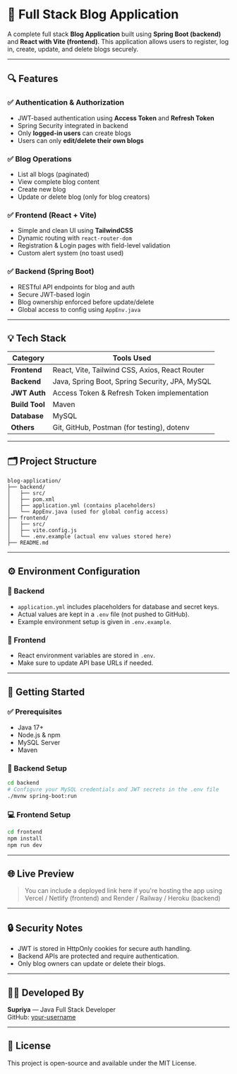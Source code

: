 # 📝 Full Stack Blog Application

A complete full stack **Blog Application** built using **Spring Boot (backend)** and **React with Vite (frontend)**. This application allows users to register, log in, create, update, and delete blogs securely.

---

## 🔍 Features

### ✅ Authentication & Authorization
- JWT-based authentication using **Access Token** and **Refresh Token**
- Spring Security integrated in backend
- Only **logged-in users** can create blogs
- Users can only **edit/delete their own blogs**

### ✅ Blog Operations
- List all blogs (paginated)
- View complete blog content
- Create new blog
- Update or delete blog (only for blog creators)

### ✅ Frontend (React + Vite)
- Simple and clean UI using **TailwindCSS**
- Dynamic routing with `react-router-dom`
- Registration & Login pages with field-level validation
- Custom alert system (no toast used)

### ✅ Backend (Spring Boot)
- RESTful API endpoints for blog and auth
- Secure JWT-based login
- Blog ownership enforced before update/delete
- Global access to config using `AppEnv.java`

---

## 💡 Tech Stack

| Category     | Tools Used                                   |
|--------------|----------------------------------------------|
| **Frontend** | React, Vite, Tailwind CSS, Axios, React Router |
| **Backend**  | Java, Spring Boot, Spring Security, JPA, MySQL |
| **JWT Auth** | Access Token & Refresh Token implementation |
| **Build Tool** | Maven                                      |
| **Database** | MySQL                                        |
| **Others**   | Git, GitHub, Postman (for testing), dotenv   |

---

## 🗂 Project Structure

```
blog-application/
├── backend/
│   ├── src/
│   ├── pom.xml
│   ├── application.yml (contains placeholders)
│   └── AppEnv.java (used for global config access)
├── frontend/
│   ├── src/
│   ├── vite.config.js
│   └── .env.example (actual env values stored here)
├── README.md
```

---

## ⚙️ Environment Configuration

### 📌 Backend
- `application.yml` includes placeholders for database and secret keys.
- Actual values are kept in a `.env` file (not pushed to GitHub).
- Example environment setup is given in `.env.example`.

### 📌 Frontend
- React environment variables are stored in `.env`.
- Make sure to update API base URLs if needed.

---

## 🚀 Getting Started

### ✅ Prerequisites
- Java 17+
- Node.js & npm
- MySQL Server
- Maven

### 🔧 Backend Setup

```bash
cd backend
# Configure your MySQL credentials and JWT secrets in the .env file
./mvnw spring-boot:run
```

### 💻 Frontend Setup

```bash
cd frontend
npm install
npm run dev
```

---

## 🌐 Live Preview

> You can include a deployed link here if you're hosting the app using Vercel / Netlify (frontend) and Render / Railway / Heroku (backend)

---

## 🔒 Security Notes

- JWT is stored in HttpOnly cookies for secure auth handling.
- Backend APIs are protected and require authentication.
- Only blog owners can update or delete their blogs.

---

## 👩‍💻 Developed By

**Supriya** — Java Full Stack Developer  
GitHub: [your-username](https://github.com/Supriya7472)

---

## 📄 License

This project is open-source and available under the MIT License.

